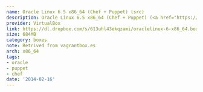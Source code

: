 ```yaml
---
name: Oracle Linux 6.5 x86_64 (Chef + Puppet) (src)
description: Oracle Linux 6.5 x86_64 (Chef + Puppet) (<a href="https://github.com/terrywang/vagrantboxes/blob/master/oraclelinux-6-x86_64.md">src</a>)
provider: VirtualBox
link: https://dl.dropbox.com/s/613uhl43ekqzami/oraclelinux-6-x86_64.box
size: 684MB
category: boxes
note: Retrived from vagrantbox.es
arch: x86_64
tags:
- oracle
- puppet
- chef
date: '2014-02-16'
---
```


